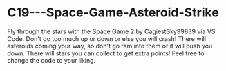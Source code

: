 # C19---Space-Game-Asteroid-Strike
Fly through the stars with the Space Game 2 by CagiestSky99839 via VS Code. Don't go too much up or down or else you will crash! There will asteroids coming your way, so don't go ram into them or it will push you down. There will stars you can collect to get extra points! Feel free to change the code to your liking.
